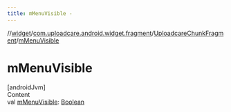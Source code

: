 ```yaml
---
title: mMenuVisible -
---
```

//[widget](../../index.md)/[com.uploadcare.android.widget.fragment](../index.md)/[UploadcareChunkFragment](index.md)/[mMenuVisible](m-menu-visible.md)



# mMenuVisible  
[androidJvm]  
Content  
val [mMenuVisible](m-menu-visible.md): [Boolean](https://kotlinlang.org/api/latest/jvm/stdlib/kotlin/-boolean/index.html)  



